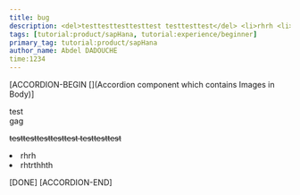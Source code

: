 ```yaml
---
title: bug
description: <del>testtesttesttesttest testtesttest</del> <li>rhrh <li>rhtrthhth 
tags: [tutorial:product/sapHana, tutorial:experience/beginner]
primary_tag: tutorial:product/sapHana
author_name: Abdel DADOUCHE
time:1234
---
```


[ACCORDION-BEGIN [](Accordion component which contains Images in Body)]
    
test <br>gag

<del>testtesttesttesttest testtesttest</del>

<li>rhrh
<li>rhtrthhth

[DONE]
[ACCORDION-END]
